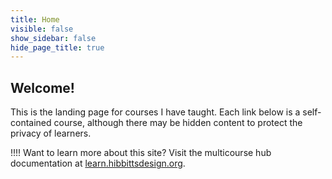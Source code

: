 ```yaml
---
title: Home
visible: false
show_sidebar: false
hide_page_title: true
---
```


## Welcome!

This is the landing page for courses I have taught. Each link below is a self-contained course, although there may be hidden content to protect the privacy of learners.

!!!! Want to learn more about this site? Visit the multicourse hub documentation at [learn.hibbittsdesign.org](https://learn.hibbittsdesign.org/opencoursehub/multicourse-hubs).

